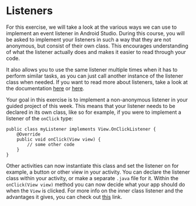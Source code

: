 # Listeners

For this exercise, we will take a look at the various ways we can use to implement an event listener in Android Studio. During this course, you will be asked to implement your listeners in such a way that they are not anonymous, but consist of their own class. This encourages understanding of what the listener actually does and makes it easier to read through your code. 

It also allows you to use the same listener multiple times when it has to perform similar tasks, as you can just call another instance of the listener class when needed. If you want to read more about listeners, take a look at the documentation [here](https://developer.android.com/guide/topics/ui/ui-events.html) or [here](http://tekeye.uk/android/examples/code-android-event-listeners). 

Your goal in this exercise is to implement a non-anonymous listener in your guided project of this week. This means that your listener needs to be declared in its own class, like so for example, if you were to implement a listener of the `onClick` type: 

```
public class myListener implements View.OnClickListener {
    @Override
    public void onClick(View view) {
        // some other code
    }
}
```

Other activities can now instantiate this class and set the listener on for example, a button or other view in your activity. You can declare the listener class within your activity, or make a separate `.java` file for it.  Within the `onClick(View view)` method you can now decide what your app should do when the `View` is clicked. For more info on the inner class listener and the advantages it gives, you can check out [this](http://www.fredosaurus.com/notes-java/GUI/events/inner_class_listener.html) link. 